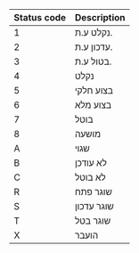 |	Status code	|	Description	|
|:------------|:------------|
|	1	|	נקלט ע.ת.	|
|	2	|	עדכון ע.ת.	|
|	3	|	בטול ע.ת.	|
|	4	|	נקלט	|
|	5	|	בצוע חלקי	|
|	6	|	בצוע מלא	|
|	7	|	בוטל	|
|	8	|	מושעה	|
|	A	|	שגוי	|
|	B	|	לא עודכן	|
|	C	|	לא בוטל	|
|	R	|	שוגר פתח	|
|	S	|	שוגר עדכון	|
|	T	|	שוגר בטל	|
|	X	|	הועבר	|